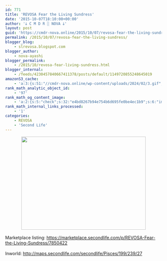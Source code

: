 ```yaml
---
id: 771
title: 'REVOSA Fear the Living Sundress'
date: '2015-10-07T18:10:00+00:00'
author: '𐕣 C M D R ░ NOVA 𐕣'
layout: post
guid: 'https://cmdr-nova.online/2015/10/07/revosa-fear-the-living-sundress/'
permalink: /2015/10/07/revosa-fear-the-living-sundress/
blogger_blog:
    - slrevosa.blogspot.com
blogger_author:
    - nova-ayashi
blogger_permalink:
    - /2015/10/revosa-fear-living-sundress.html
blogger_internal:
    - /feeds/4230457840667411378/posts/default/1149720855248645019
amazonS3_cache:
    - 'a:3:{s:51:"//cmdr-nova.online/wp-content/uploads/2024/02/3.gif";a:1:{s:9:"timestamp";i:1715330268;}s:57:"//cmdr-nova.online/wp-content/uploads/2024/02/NoAi_01.png";a:1:{s:9:"timestamp";i:1721677046;}s:67:"//cmdr-nova.online/wp-content/uploads/2024/02/721ac29ea9cbae00.jpeg";a:1:{s:9:"timestamp";i:1712919262;}}'
rank_math_analytic_object_id:
    - '97'
rank_math_og_content_image:
    - 'a:2:{s:5:"check";s:32:"e4bd8267b94e754b6d695fe0be4ec1b9";s:6:"images";a:0:{}}'
rank_math_internal_links_processed:
    - '1'
categories:
    - REVOSA
    - 'Second Life'
---
```


<div style="clear: both; text-align: center;">
<a href="http://3.bp.blogspot.com/-qqhsZMhzav0/VhVf3F99g1I/AAAAAAAAAXU/SHtqs4XzHQk/s1600/feardressad.png" style="margin-left: 1em; margin-right: 1em;"><img border="0" height="300" src="http://3.bp.blogspot.com/-qqhsZMhzav0/VhVf3F99g1I/AAAAAAAAAXU/SHtqs4XzHQk/s400/feardressad.png" width="400" /></a></div>
<br />
Marketplace listing: <a href="https://marketplace.secondlife.com/p/REVOSA-Fear-the-Living-Sundress/7850422" target="_blank" rel="noopener">https://marketplace.secondlife.com/p/REVOSA-Fear-the-Living-Sundress/7850422</a><br />
<br />
Inworld: <a href="http://maps.secondlife.com/secondlife/Pisces/199/239/27" target="_blank" rel="noopener">http://maps.secondlife.com/secondlife/Pisces/199/239/27</a>